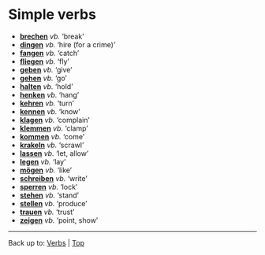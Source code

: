# Simple verbs

- **[brechen](b/br/brechen.md)** *vb.* ‘break’
- **[dingen](d/di/dingen.md)** *vb.* ‘hire (for a crime)’
- **[fangen](f/fa/fangen.md)** *vb.* ‘catch’
- **[fliegen](f/fl/fliegen.md)** *vb.* ‘fly’
- **[geben](g/ge/geben.md)** *vb.* ‘give’
- **[gehen](g/ge/gehen.md)** *vb.* ‘go’
- **[halten](h/ha/halten.md)** *vb.* ‘hold’
- **[henken](h/he/henken.md)** *vb.* ‘hang’
- **[kehren](k/ke/kehren.md)** *vb.* ‘turn’
- **[kennen](k/ke/kennen.md)** *vb.* ‘know’
- **[klagen](k/kl/klagen.md)** *vb.* ‘complain’
- **[klemmen](k/kl/klemmen.md)** *vb.* ‘clamp’
- **[kommen](k/ko/kommen.md)** *vb.* ‘come’
- **[krakeln](k/kr/krakeln.md)** *vb.* ‘scrawl’
- **[lassen](l/la/lassen.md)** *vb.* ‘let, allow’
- **[legen](l/le/legen.md)** *vb.* ‘lay’
- **[mögen](m/moe/moegen.md)** *vb.* ‘like’
- **[schreiben](s/sc/schreiben.md)** *vb.* ‘write’
- **[sperren](s/sp/sperren.md)** *vb.* ‘lock’
- **[stehen](s/st/stehen.md)** *vb.* ‘stand’
- **[stellen](s/st/stellen.md)** *vb.* ‘produce’
- **[trauen](t/tr/trauen.md)** *vb.* ‘trust’
- **[zeigen](z/ze/zeigen.md)** *vb.* ‘point, show’

----

Back up to: [Verbs](index.md) | [Top](../index.md)
